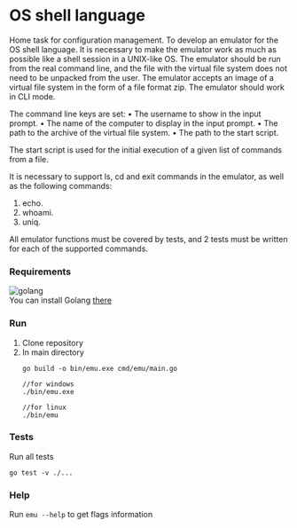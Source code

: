 # OS shell language
Home task for configuration management. To develop an emulator for the OS shell language. It is necessary to make the emulator work as much as possible like a shell session in a UNIX-like OS. The emulator should be run from the real command line, and the file with the virtual file system does not need to be unpacked from the user. The emulator accepts an image of a virtual file system in the form of a file format zip. The emulator should work in CLI mode.

The command line keys are set:
• The username to show in the input prompt.
• The name of the computer to display in the input prompt.
• The path to the archive of the virtual file system.
• The path to the start script.

The start script is used for the initial execution of a given list
of commands from a file.

It is necessary to support ls, cd and exit commands in the emulator, as well
as the following commands:
1. echo.
2. whoami.
3. uniq.

All emulator functions must be covered by tests, and
2 tests must be written for each of the supported commands.

### Requirements
![golang](https://badgen.net/static/go/1.22.2/green?icon=github)<br/>
You can install Golang <a href="https://go.dev/doc/install">there</a>

### Run
1. Clone repository
2. In main directory
    ```
    go build -o bin/emu.exe cmd/emu/main.go
    
    //for windows
    ./bin/emu.exe

    //for linux
    ./bin/emu
    ```

### Tests
Run all tests
```
go test -v ./...
```

### Help
Run  ```emu --help``` to get flags information
